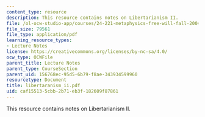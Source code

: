 ```yaml
---
content_type: resource
description: This resource contains notes on Libertarianism II.
file: /ol-ocw-studio-app/courses/24-221-metaphysics-free-will-fall-2004/caf155135cbb2b71eb3f182609f87861_libertaranism_ii.pdf
file_size: 79561
file_type: application/pdf
learning_resource_types:
- Lecture Notes
license: https://creativecommons.org/licenses/by-nc-sa/4.0/
ocw_type: OCWFile
parent_title: Lecture Notes
parent_type: CourseSection
parent_uid: 156768ec-95d5-6b79-f8ae-343934599960
resourcetype: Document
title: libertaranism_ii.pdf
uid: caf15513-5cbb-2b71-eb3f-182609f87861
---
```

This resource contains notes on Libertarianism II.